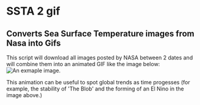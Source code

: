 SSTA 2 gif
==========

Converts Sea Surface Temperature images from Nasa into Gifs
-----------------------------------------------------------

This script will download all images posted by NASA between 2 dates and will combine them into an animated GIF like the image below:
![An exmaple image.](https://github.com/greg162/ssta2gif/blob/master/ssta-animation.gif "Logo Title Text 1")

This animation can be useful to spot global trends as time progesses (for example, the stability of 'The Blob' and the forming of an El Nino in the image above.)
